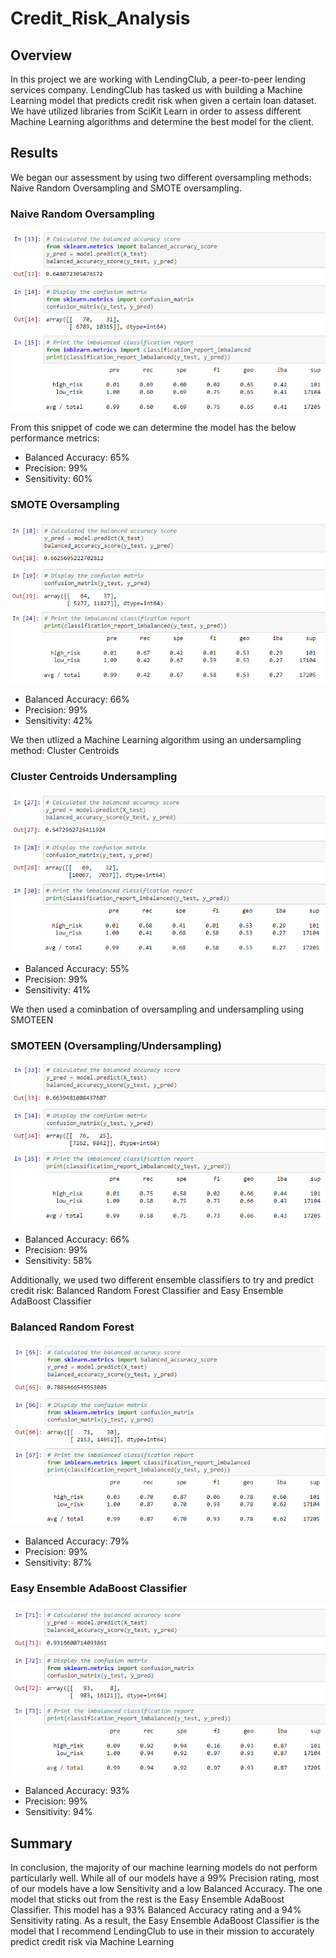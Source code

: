 # Credit_Risk_Analysis

## Overview

In this project we are working with LendingClub, a peer-to-peer lending services company. LendingClub has tasked us with building a Machine Learning model that predicts credit risk when given a certain loan dataset. We have utilized libraries from SciKit Learn in order to assess different Machine Learning algorithms and determine the best model for the client. 

## Results

We began our assessment by using two different oversampling methods: Naive Random Oversampling and SMOTE oversampling.

### Naive Random Oversampling

![](https://github.com/christianhargett/Credit_Risk_Analysis/blob/main/NaiveRandomOversamplingResults.png)

From this snippet of code we can determine the model has the below performance metrics:
- Balanced Accuracy: 65%
- Precision: 99%
- Sensitivity: 60%

### SMOTE Oversampling

![](https://github.com/christianhargett/Credit_Risk_Analysis/blob/main/SMOTEOversamplingResults.png)

- Balanced Accuracy: 66%
- Precision: 99%
- Sensitivity: 42%

We then utlized a Machine Learning algorithm using an undersampling method: Cluster Centroids

### Cluster Centroids Undersampling

![](https://github.com/christianhargett/Credit_Risk_Analysis/blob/main/ClusterCentroidsResults.png)

- Balanced Accuracy: 55%
- Precision: 99%
- Sensitivity: 41%

We then used a cominbation of oversampling and undersampling using SMOTEEN

### SMOTEEN (Oversampling/Undersampling)

![](https://github.com/christianhargett/Credit_Risk_Analysis/blob/main/SMOTEENResults.png)

- Balanced Accuracy: 66%
- Precision: 99%
- Sensitivity: 58%

Additionally, we used two different ensemble classifiers to try and predict credit risk: Balanced Random Forest Classifier and Easy Ensemble AdaBoost Classifier

### Balanced Random Forest

![](https://github.com/christianhargett/Credit_Risk_Analysis/blob/main/RandomForestResults.png)

- Balanced Accuracy: 79%
- Precision: 99%
- Sensitivity: 87%

### Easy Ensemble AdaBoost Classifier

![](https://github.com/christianhargett/Credit_Risk_Analysis/blob/main/AdaBoostClassifierResults.png)

- Balanced Accuracy: 93%
- Precision: 99%
- Sensitivity: 94%

## Summary

In conclusion, the majority of our machine learning models do not perform particularly well. While all of our models have a 99% Precision rating, most of our models have a low Sensitivity and a low Balanced Accuracy. The one model that sticks out from the rest is the Easy Ensemble AdaBoost Classifier. This model has a 93% Balanced Accuracy rating and a 94% Sensitivity rating. As a result, the Easy Ensemble AdaBoost Classifier is the model that I recommend LendingClub to use in their mission to accurately predict credit risk via Machine Learning
